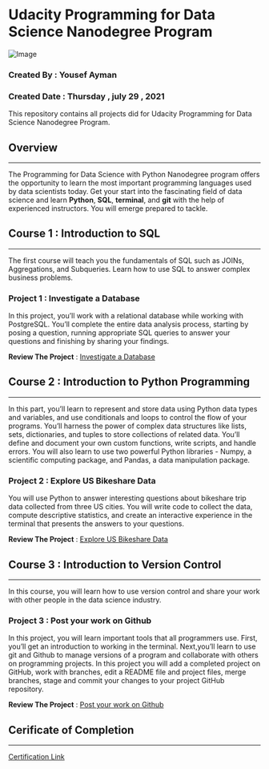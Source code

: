 # Udacity Programming for Data Science Nanodegree Program

![Image](https://d6vdma9166ldh.cloudfront.net/media/images/4594dcf8-a8c5-4fa7-a6d4-bab2c9081041.jpg)

### Created By : Yousef Ayman 
### Created Date : Thursday , july 29 , 2021

This repository contains all projects did for Udacity Programming for Data Science Nanodegree Program.

## Overview
***
The Programming for Data Science with Python Nanodegree program offers the opportunity to learn the most important programming languages used by data scientists today. Get your start into the fascinating field of data science and learn **Python**, **SQL**, **terminal**, and **git** with the help of experienced instructors. You will emerge prepared to tackle.

## Course 1 : Introduction to SQL
***
The first course will teach you the fundamentals of SQL such as JOINs, Aggregations, and Subqueries. Learn how to use SQL to answer complex business problems.
### **Project 1 : Investigate a Database**

In this project, you’ll work with a relational database while working with PostgreSQL. You’ll complete the entire data analysis process, starting by posing a question, running appropriate SQL queries to answer your questions and finishing by sharing your findings.

**Review The Project** : [Investigate a Database](https://github.com/YousefAyman56/Programming_for_Data_Science/tree/master/Project%201%20Investigate%20a%20Database)
## Course 2 : Introduction to Python Programming
***
In this part, you’ll learn to represent and store data using Python data types and variables, and use conditionals and loops to control the flow of your programs. You’ll harness the power of complex data structures like lists, sets, dictionaries, and tuples to store collections of related data. You’ll define and document your own custom functions, write scripts, and handle errors. You will also learn to use two powerful Python libraries - Numpy, a scientific computing package, and Pandas, a data manipulation package.
### **Project 2 : Explore US Bikeshare Data**
You will use Python to answer interesting questions about bikeshare trip data collected from three US cities. You will write code to collect the data, compute descriptive statistics, and create an interactive experience in the terminal that presents the answers to your questions.

**Review The Project** : [Explore US Bikeshare Data](https://github.com/YousefAyman56/Programming_for_Data_Science/tree/master/Project%202%20Explore%20US%20Bikeshare%20Data)

## Course 3 : Introduction to Version Control
***
In this course, you will learn how to use version control and share your work with other people in the data
science industry.
### **Project 3 : Post your work on Github**
In this project, you will learn important tools that all programmers use. First, you’ll get an introduction to working in the terminal. Next,you’ll learn to use git and Github to manage versions of a program and collaborate with others on programming projects. In this project you will add a completed project on GitHub, work with branches, edit a README file and project files, merge branches, stage and commit your changes to your project GitHub repository.

**Review The Project** : [Post your work on Github](https://github.com/YousefAyman56/Programming_for_Data_Science/tree/master/Project%203%20Post%20your%20work%20on%20Github)
## Cerificate of Completion
***
[Certification Link](https://confirm.udacity.com/CT4RG2TE)





